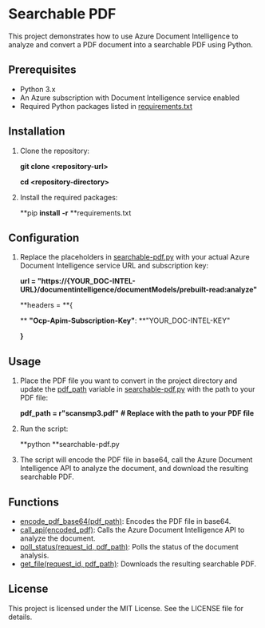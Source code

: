 # Searchable PDF

This project demonstrates how to use Azure Document Intelligence to analyze and convert a PDF document into a searchable PDF using Python.

## Prerequisites

* Python 3.x
* An Azure subscription with Document Intelligence service enabled
* Required Python packages listed in [requirements.txt](vscode-file://vscode-app/c:/Users/cwoodland/AppData/Local/Programs/Microsoft%20VS%20Code/resources/app/out/vs/code/electron-sandbox/workbench/workbench.html)

## Installation

1. Clone the repository:

   **git **clone** <**repository-ur**l>**

   **cd <**repository-director**y>**
2. Install the required packages:

   **pip **install** **-r** **requirements.txt

## Configuration

1. Replace the placeholders in [searchable-pdf.py](vscode-file://vscode-app/c:/Users/cwoodland/AppData/Local/Programs/Microsoft%20VS%20Code/resources/app/out/vs/code/electron-sandbox/workbench/workbench.html) with your actual Azure Document Intelligence service URL and subscription key:

   **url = **"**https://{YOUR_DOC-INTEL-URL**}/documentintelligence/documentModels/prebuilt-rea**d:analyze"**

   **headers = **{

   **    **"Ocp-Apim-Subscription-Key"**: **"YOUR_DOC-INTEL-KEY"

   **}**

## Usage

1. Place the PDF file you want to convert in the project directory and update the [pdf_path](vscode-file://vscode-app/c:/Users/cwoodland/AppData/Local/Programs/Microsoft%20VS%20Code/resources/app/out/vs/code/electron-sandbox/workbench/workbench.html) variable in [searchable-pdf.py](vscode-file://vscode-app/c:/Users/cwoodland/AppData/Local/Programs/Microsoft%20VS%20Code/resources/app/out/vs/code/electron-sandbox/workbench/workbench.html) with the path to your PDF file:

   **pdf_path = **r**"scansmp3.pdf"**  **# Replace with the path to your PDF file**
2. Run the script:

   **python **searchable-pdf.py
3. The script will encode the PDF file in base64, call the Azure Document Intelligence API to analyze the document, and download the resulting searchable PDF.

## Functions

* [encode_pdf_base64(pdf_path)](vscode-file://vscode-app/c:/Users/cwoodland/AppData/Local/Programs/Microsoft%20VS%20Code/resources/app/out/vs/code/electron-sandbox/workbench/workbench.html): Encodes the PDF file in base64.
* [call_api(encoded_pdf)](vscode-file://vscode-app/c:/Users/cwoodland/AppData/Local/Programs/Microsoft%20VS%20Code/resources/app/out/vs/code/electron-sandbox/workbench/workbench.html): Calls the Azure Document Intelligence API to analyze the document.
* [poll_status(request_id, pdf_path)](vscode-file://vscode-app/c:/Users/cwoodland/AppData/Local/Programs/Microsoft%20VS%20Code/resources/app/out/vs/code/electron-sandbox/workbench/workbench.html): Polls the status of the document analysis.
* [get_file(request_id, pdf_path)](vscode-file://vscode-app/c:/Users/cwoodland/AppData/Local/Programs/Microsoft%20VS%20Code/resources/app/out/vs/code/electron-sandbox/workbench/workbench.html): Downloads the resulting searchable PDF.

## License

This project is licensed under the MIT License. See the LICENSE file for details.
